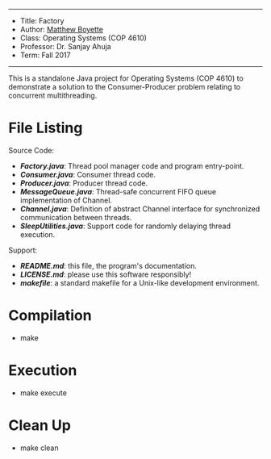 *******************************************************************

* Title:     Factory
* Author:    [Matthew Boyette](mailto:N00868808@ospreys.unf.edu)
* Class:     Operating Systems (COP 4610)
* Professor: Dr. Sanjay Ahuja
* Term:      Fall 2017

*******************************************************************

This is a standalone Java project for Operating Systems (COP 4610) to demonstrate a solution to the Consumer-Producer problem relating to concurrent multithreading.

# File Listing

Source Code:

* ***Factory.java***: Thread pool manager code and program entry-point.
* ***Consumer.java***: Consumer thread code.
* ***Producer.java***: Producer thread code.
* ***MessageQueue.java***: Thread-safe concurrent FIFO queue implementation of Channel.
* ***Channel.java***: Definition of abstract Channel interface for synchronized communication between threads.
* ***SleepUtilities.java***: Support code for randomly delaying thread execution.

Support:

* ***README.md***: this file, the program's documentation.
* ***LICENSE.md***: please use this software responsibly!
* ***makefile***: a standard makefile for a Unix-like development environment.

# Compilation

* make

# Execution

* make execute

# Clean Up

* make clean
